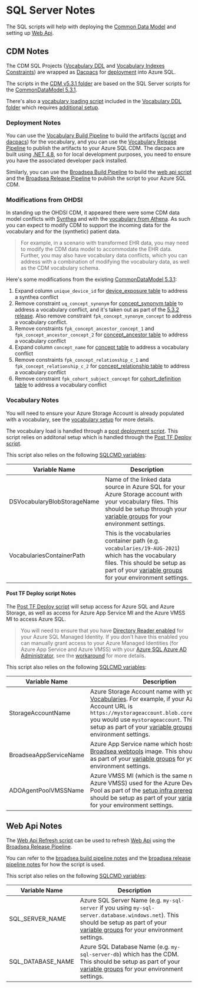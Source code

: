 # SQL Server Notes

The SQL scripts will help with deploying the [Common Data Model](#cdm-notes) and setting up [Web Api](#web-api-notes).

## CDM Notes

The CDM SQL Projects ([Vocabulary DDL](/sql/cdm/v5.3.1/omop_vocabulary_ddl/OMOP_Vocabulary_DDL.sqlproj) and [Vocabulary Indexes Constraints](/sql/cdm/v5.3.1/omop_vocabulary_indexes_constraints/OMOP_Vocabulary_Indexes_Constraints.sqlproj)) are wrapped as [Dacpacs](https://docs.microsoft.com/en-us/sql/relational-databases/data-tier-applications/data-tier-applications?view=sql-server-ver15) for [deployment](#deployment-notes) into Azure SQL.

The scripts in the [CDM v5.3.1 folder](/sql/cdm/v5.3.1/) are based on the SQL Server scripts for the [CommonDataModel 5.3.1](https://github.com/OHDSI/CommonDataModel/tree/v5.3.1/Sql%20Server).

There's also a [vocabulary loading script](/sql/cdm/v5.3.1/omop_vocabulary_ddl/Scripts/Script.PostDeployment.sql) included in the [Vocabulary DDL folder](/sql/cdm/v5.3.1/omop_vocabulary_ddl) which requires [additional setup](#vocabulary-notes).

### Deployment Notes

You can use the [Vocabulary Build Pipeline](/pipelines/README.md/#vocabulary-build-pipeline) to build the artifacts ([script](#post-tf-deploy-script-notes) and [dacpacs](#cdm-notes)) for the vocabulary, and you can use the [Vocabulary Release Pipeline](/pipelines/README.md/#vocabulary-release-pipeline) to publish the artifacts to your Azure SQL CDM.  The dacpacs are built using [.NET 4.8](https://docs.microsoft.com/en-us/dotnet/framework/install/guide-for-developers), so for local development purposes, you need to ensure you have the associated developer pack installed.

Similarly, you can use the [Broadsea Build Pipeline](/pipelines/README.md/#broadsea-build-pipeline) to build the [web api script](#web-api-notes) and the [Broadsea Release Pipeline](/pipelines/README.md/#broadsea-release-pipeline) to publish the script to your Azure SQL CDM.

### Modifications from OHDSI

In standing up the OHDSI CDM, it appeared there were some CDM data model conflicts with [Synthea](https://github.com/OHDSI/ETL-Synthea/blob/master/inst/sql/sql_server/cdm_version/v531/insert_device_exposure.sql) and with the [vocabulary from Athena](https://athena.ohdsi.org/).  As such you can expect to modify CDM to support the incoming data for the vocabulary and for the (synthetic) patient data.

> For example, in a scenario with transformed EHR data, you may need to modify the CDM data model to accommodate the EHR data.  Further, you may also have vocabulary data conflicts, which you can address with a combination of modifying the vocabulary data, as well as the CDM vocabulary schema.

Here's some modifications from the existing [CommonDataModel 5.3.1](https://github.com/OHDSI/CommonDataModel/tree/v5.3.1/Sql%20Server):

1. Expand column `unique_device_id` for [device_exposure table](/sql/cdm/v5.3.1/omop_vocabulary_ddl/dbo/Tables/device_exposure.sql) to address a synthea conflict
2. Remove constraint `uq_concept_synonym` for [concept_synonym table](/sql/cdm/v5.3.1/omop_vocabulary_indexes_constraints/dbo/Tables/concept_synonym.sql) to address a vocabulary conflict, and it's taken out as part of the [5.3.2 release](https://github.com/OHDSI/CommonDataModel/releases/tag/v5.3.2).  Also remove constraint `fpk_concept_synonym_concept` to address a vocabulary conflict.
3. Remove constraints `fpk_concept_ancestor_concept_1` and `fpk_concept_ancestor_concept_2` for [concept_ancestor table](/sql/cdm/v5.3.1/omop_vocabulary_indexes_constraints/dbo/Tables/concept_ancestor.sql) to address a vocabulary conflict
4. Expand column `concept_name` for [concept table](/sql/cdm/v5.3.1/omop_vocabulary_ddl/dbo/Tables/concept.sql) to address a vocabulary conflict
5. Remove constraints `fpk_concept_relationship_c_1` and `fpk_concept_relationship_c_2` for [concept_relationship table](/sql/cdm/v5.3.1/omop_vocabulary_indexes_constraints/dbo/Tables/concept_relationship.sql) to address a vocabulary conflict
6. Remove constraint `fpk_cohort_subject_concept` for [cohort_definition table](/sql/cdm/v5.3.1/omop_vocabulary_indexes_constraints/dbo/Tables/cohort_definition.sql) to address a vocabulary conflict

### Vocabulary Notes

You will need to ensure your Azure Storage Account is already populated with a vocabulary, see the [vocabulary setup](/docs/setup/setup_vocabulary.md) for more details.

The vocabulary load is handled through a [post deployment script](/sql/cdm/v5.3.1/omop_vocabulary_ddl/Scripts/Script.PostDeployment.sql).  This script relies on additonal setup which is handled through the [Post TF Deploy script](/sql/README.md/#post-tf-deploy-script-notes).

This script also relies on the following [SQLCMD variables](https://docs.microsoft.com/en-us/sql/ssms/scripting/sqlcmd-use-with-scripting-variables?view=sql-server-ver15):

| Variable Name | Description  |
|--------------|-----------|
| DSVocabularyBlobStorageName | Name of the linked data source in Azure SQL for your Azure Storage account with your vocabulary files.  This should be setup through your [variable groups](/docs/update_your_variables.md#dsvocabularyblobstoragename) for your environment settings. |
| VocabulariesContainerPath | This is the vocabularies container path (e.g. `vocabularies/19-AUG-2021`) which has the vocabulary files.  This should be setup as part of your [variable groups](/docs/update_your_variables.md#vocabulariescontainerpath) for your environment settings. |

#### Post TF Deploy script Notes

The [Post TF Deploy script](/sql/scripts/Post_TF_Deploy.sql) will setup access for Azure SQL and Azure Storage, as well as access for Azure App Service MI and the Azure VMSS MI to access Azure SQL.

> You will need to ensure that you have [Directory Reader enabled](https://docs.microsoft.com/en-us/azure/azure-sql/database/authentication-aad-service-principal) for your Azure SQL Managed Identity.  If you don't have this enabled you can manually grant access to your Azure Managed Identities (for Azure App Service and Azure VMSS) with your [Azure SQL Azure AD Administrator](https://docs.microsoft.com/en-us/azure/azure-sql/database/authentication-aad-configure?tabs=azure-powershell), see the [workaround](/infra/terraform/omop/README.md/#step-4-run-post-terraform-deployment-steps) for more details.

This script also relies on the following [SQLCMD variables](https://docs.microsoft.com/en-us/sql/ssms/scripting/sqlcmd-use-with-scripting-variables?view=sql-server-ver15):

| Variable Name | Description  |
|--------------|-----------|
| StorageAccountName | Azure Storage Account name with your [Vocabularies](/docs/setup/setup_vocabulary.md).  For example, if your Azure Storage Account URL is `https://mystorageaccount.blob.core.windows.net` you would use `mystorageaccount`.  This should be setup as part of your [variable groups](/docs/update_your_variables.md#storageaccount) for your environment settings. |
| BroadseaAppServiceName | Azure App Service name which hosts the [Broadsea webtools](/docs/setup/setup_atlas_webapi.md) image. This should be setup as part of your [variable groups](/docs/update_your_variables.md#appsvcname) for your environment settings.|
| ADOAgentPoolVMSSName | Azure VMSS MI (which is the same name as the Azure VMSS) used for the Azure DevOps Agent Pool as part of the [setup infra prerequisites](/docs/setup/setup_infra.md/#prerequisites).  This should be setup as part of your [variable groups](/docs/update_your_variables.md#adoagentpoolvmssname) for your environment settings. |

## Web Api Notes

The [Web Api Refresh script](/sql/scripts/Web_Api_Refresh.sql) can be used to refresh [Web Api](https://github.com/OHDSI/WebAPI) using the [Broadsea Release Pipeline](/pipelines/broadsea_release_pipeline.yaml).

You can refer to the [broadsea build pipeline notes](/pipelines/README.md/#broadsea-build-pipeline) and the [broadsea release pipeline notes](/pipelines/README.md/#broadsea-release-pipeline) for how the script is used.

This script also relies on the following [SQLCMD variables](https://docs.microsoft.com/en-us/sql/ssms/scripting/sqlcmd-use-with-scripting-variables?view=sql-server-ver15):

| Variable Name | Description  |
|--------------|-----------|
| SQL_SERVER_NAME | Azure SQL Server Name (e.g. `my-sql-server` if you using `my-sql-server.database.windows.net`).  This should be setup as part of your [variable groups](/docs/update_your_variables.md#sqlservername) for your environment settings. |
| SQL_DATABASE_NAME | Azure SQL Database Name (e.g. `my-sql-server-db`) which has the CDM.  This should be setup as part of your [variable groups](/docs/update_your_variables.md#sqlserverdbname) for your environment settings. |
